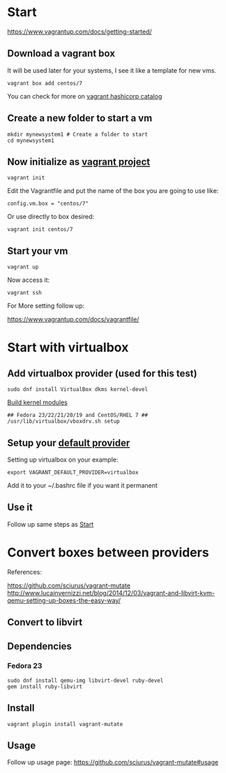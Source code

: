 Start
===== 

https://www.vagrantup.com/docs/getting-started/ 

Download a vagrant box 
----------------------

It will be used later for your systems, I see it like a template for new vms. 

    vagrant box add centos/7

You can check for more on [vagrant hashicorp catalog](https://atlas.hashicorp.com/boxes/search)


Create a new folder to start a vm
---------------------------------

    mkdir mynewsystem1 # Create a folder to start
    cd mynewsystem1 

Now initialize as [vagrant project](https://www.vagrantup.com/docs/getting-started/project_setup.html)
----------------------------------

    vagrant init

Edit the Vagrantfile and put the name of the box you are going to use like: 

    config.vm.box = "centos/7"

Or use directly to box desired:

    vagrant init centos/7

Start your vm
-------------
 
    vagrant up

Now access it: 

    vagrant ssh

For More setting follow up: 

https://www.vagrantup.com/docs/vagrantfile/

Start with virtualbox
====================

Add virtualbox provider (used for this test)
-------------------------------------------

    sudo dnf install VirtualBox dkms kernel-devel

[Build kernel modules](https://www.if-not-true-then-false.com/2010/install-virtualbox-with-yum-on-fedora-centos-red-hat-rhel/)

    ## Fedora 23/22/21/20/19 and CentOS/RHEL 7 ##
    /usr/lib/virtualbox/vboxdrv.sh setup


Setup your [default provider](https://www.vagrantup.com/docs/providers/default.html)
--------------------------

Setting up virtualbox on your example:

    export VAGRANT_DEFAULT_PROVIDER=virtualbox

Add it to your ~/.bashrc file if you want it permanent

Use it
-----

Follow up same steps as [Start](#Start)

Convert boxes between providers
===============================

References: 

https://github.com/sciurus/vagrant-mutate 
http://www.lucainvernizzi.net/blog/2014/12/03/vagrant-and-libvirt-kvm-qemu-setting-up-boxes-the-easy-way/

Convert to libvirt
------------------

## Dependencies 

### Fedora 23 

    sudo dnf install qemu-img libvirt-devel ruby-devel
    gem install ruby-libvirt
    
## Install 

    vagrant plugin install vagrant-mutate
    
Usage
-----

Follow up usage page: https://github.com/sciurus/vagrant-mutate#usage



    



    
